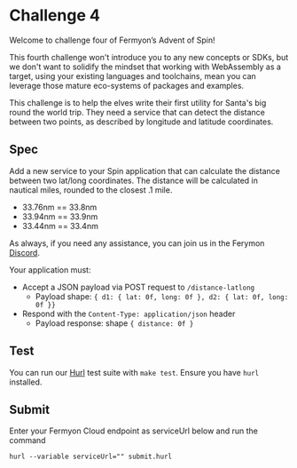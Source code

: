 # Challenge 4

Welcome to challenge four of Fermyon’s Advent of Spin!

This fourth challenge won't introduce you to any new concepts or SDKs, but we don't want to solidify the mindset that working with WebAssembly as a target, using your existing languages and toolchains, mean you can leverage those mature eco-systems of packages and examples.

This challenge is to help the elves write their first utility for Santa's big round the world trip. They need a service that can detect the distance between two points, as described by longitude and latitude coordinates.


## Spec

Add a new service to your Spin application that can calculate the distance between two lat/long coordinates. The distance will be calculated in nautical miles, rounded to the closest .1 mile.

- 33.76nm == 33.8nm
- 33.94nm == 33.9nm
- 33.44nm == 33.4nm

As always, if you need any assistance, you can join us in the Ferymon [Discord](https://discord.gg/AAFNfS7NGf).

Your application must:

- Accept a JSON payload via POST request to `/distance-latlong`
  - Payload shape: `{ d1: { lat: 0f, long: 0f }, d2: { lat: 0f, long: 0f }}`
- Respond with the `Content-Type: application/json` header
  - Payload response: shape `{ distance: 0f }`

## Test

You can run our [Hurl](https://hurl.dev) test suite with `make test`. Ensure you have `hurl` installed.

## Submit

Enter your Fermyon Cloud endpoint as serviceUrl below and run the command

```shell
hurl --variable serviceUrl="" submit.hurl
```
